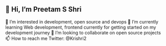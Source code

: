 ## 👋 Hi, I’m Preetam S Shri
👀 I’m interested in development, open source and devops
 🌱 I’m currently learning Web development, frontend currently for getting started on my development journey 
 💞️ I’m looking to collaborate on open source projects
 📫 How to reach me Twitter: @Krishri2

<!---
Preetam-Shri/Preetam-Shri is a ✨ special ✨ repository because its `README.md` (this file) appears on your GitHub profile.
You can click the Preview link to take a look at your changes.
--->
